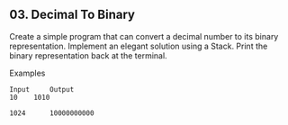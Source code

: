 ## 03. Decimal To Binary

Create a simple program that can convert a decimal number to its binary representation. Implement an elegant solution using a Stack.
Print the binary representation back at the terminal.

Examples

```
Input	  Output
10	  1010

1024	  10000000000
```
